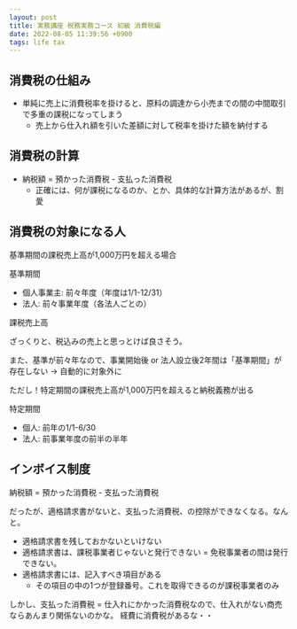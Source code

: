 ```yaml
---
layout: post
title: 実務講座 税務実務コース 初級 消費税編
date: 2022-08-05 11:39:56 +0900
tags: life tax
---
```


## 消費税の仕組み

- 単純に売上に消費税率を掛けると、原料の調達から小売までの間の中間取引で多重の課税になってしまう
  - 売上から仕入れ額を引いた差額に対して税率を掛けた額を納付する

## 消費税の計算

- 納税額 = 預かった消費税 - 支払った消費税
  - 正確には、何が課税になるのか、とか、具体的な計算方法があるが、割愛

## 消費税の対象になる人

基準期間の課税売上高が1,000万円を超える場合

基準期間

- 個人事業主: 前々年度（年度は1/1-12/31）
- 法人: 前々事業年度（各法人ごとの）

課税売上高

ざっくりと、税込みの売上と思っとけば良さそう。

また、基準が前々年なので、事業開始後 or 法人設立後2年間は「基準期間」が存在しない → 自動的に対象外に

ただし！特定期間の課税売上高が1,000万円を超えると納税義務が出る

特定期間

- 個人: 前年の1/1-6/30
- 法人: 前事業年度の前半の半年

## インボイス制度

納税額 = 預かった消費税 - 支払った消費税

だったが、適格請求書がないと、支払った消費税、の控除ができなくなる。なんと。

- 適格請求書を残しておかないといけない
- 適格請求書は、課税事業者じゃないと発行できない = 免税事業者の間は発行できない。
- 適格請求書には、記入すべき項目がある
  - その項目の中の1つが登録番号。これを取得できるのが課税事業者のみ

しかし、支払った消費税 = 仕入れにかかった消費税なので、仕入れがない商売ならあんまり関係ないのかな。
経費に消費税があるな・・
